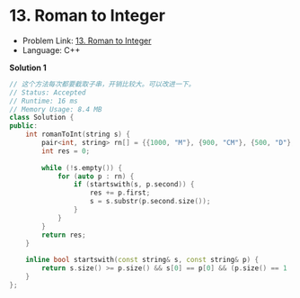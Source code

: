 # 13. Roman to Integer

- Problem Link: [13. Roman to Integer](https://leetcode.com/problems/roman-to-integer/)
- Language: C++

**Solution 1**

```c++
// 这个方法每次都要截取子串，开销比较大。可以改进一下。
// Status: Accepted
// Runtime: 16 ms
// Memory Usage: 8.4 MB
class Solution {
public:
    int romanToInt(string s) {
        pair<int, string> rn[] = {{1000, "M"}, {900, "CM"}, {500, "D"}, {400, "CD"}, {100, "C"}, {90, "XC"}, {50, "L"}, {40, "XL"}, {10, "X"}, {9, "IX"}, {5, "V"}, {4, "IV"}, {1, "I"}};
        int res = 0;
        
        while (!s.empty()) {
            for (auto p : rn) {
                if (startswith(s, p.second)) {
                    res += p.first;
                    s = s.substr(p.second.size());
                }
            }
        }
        return res;
    }
    
    inline bool startswith(const string& s, const string& p) {
        return s.size() >= p.size() && s[0] == p[0] && (p.size() == 1 || p.size() == 2 && s[1] == p[1]);
    }
};
```